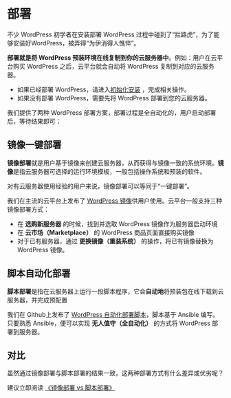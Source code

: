 # 部署

不少 WordPress 初学者在安装部署 WordPress 过程中碰到了“拦路虎”，为了能够安装好WordPress，被弄得“为伊消得人憔悴”。

**部署就是将 WordPress 预装环境在线复制到你的云服务器中**。例如：用户在云平台购买 WordPress 之后，云平台就会自动将 WordPress 复制到对应的云服务器。

- 如果已经部署 WordPress，请进入[初始化安装](/zh/stack-installation.md) ，完成相关操作。
- 如果没有部署 WordPress，需要先将 WordPress 部署到您的云服务器。

我们提供了两种 WordPress 部署方案，部署过程是全自动化的，用户启动部署后，等待结果即可：

## 镜像一键部署

**镜像部署**就是用户基于镜像来创建云服务器，从而获得与镜像一致的系统环境。**镜像**是指云服务器可选择的运行环境模板，一般包括操作系统和预装的软件。

对有云服务器使用经验的用户来说，镜像部署可以等同于“一键部署”。

我们在主流的云平台上发布了 [WordPress 镜像](https://apps.websoft9.com/wordpress)供用户使用。云平台一般支持三种镜像部署方式：

* 在 **选购新服务器** 的时候，找到并选取 WordPress 镜像作为服务器启动环境
* 在 **云市场（Marketplace）**  的 WordPress 商品页面直接购买镜像
* 对于已有服务器，通过 **更换镜像（重装系统）** 的操作，将已有镜像替换为 WordPress 镜像。

## 脚本自动化部署

**脚本部署**是指在云服务器上运行一段脚本程序，它会**自动地**将预装包在线下载到云服务器，并完成预配置

我们在 Github上发布了 [WordPress 自动化部署脚本](https://github.com/Websoft9/ansible-wordpress)，脚本基于 Ansible 编写。只要熟悉 Ansible，便可以实现 **无人值守（全自动化）** 的方式将 WordPress 部署到服务器。

## 对比

虽然通过镜像部署与脚本部署的结果一致，这两种部署方式有什么差异或优劣呢？

建议立即阅读 [《镜像部署 vs 脚本部署》](https://support.websoft9.com/docs/faq/zh/bz-product.html#镜像部署-vs-脚本部署)